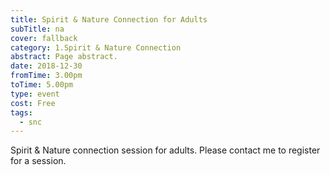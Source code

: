 ```yaml
---
title: Spirit & Nature Connection for Adults
subTitle: na
cover: fallback
category: 1.Spirit & Nature Connection
abstract: Page abstract.
date: 2018-12-30
fromTime: 3.00pm
toTime: 5.00pm
type: event
cost: Free
tags:
  - snc
---
```


Spirit & Nature connection session for adults. Please contact me to register for a session.

